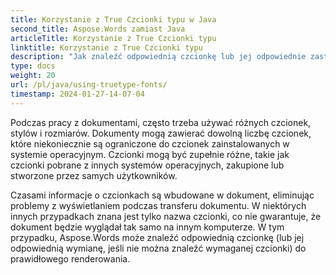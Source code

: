 ```yaml
---
title: Korzystanie z True Czcionki typu w Java
second_title: Aspose.Words zamiast Java
articleTitle: Korzystanie z True Czcionki typu
linktitle: Korzystanie z True Czcionki typu
description: "Jak znaleźć odpowiednią czcionkę lub jej odpowiednie zastąpienie, jeśli nie można znaleźć wymaganej czcionki, do prawidłowego renderowania przy użyciu Aspose.Words zamiast Java."
type: docs
weight: 20
url: /pl/java/using-truetype-fonts/
timestamp: 2024-01-27-14-07-04
---
```


Podczas pracy z dokumentami, często trzeba używać różnych czcionek, stylów i rozmiarów. Dokumenty mogą zawierać dowolną liczbę czcionek, które niekoniecznie są ograniczone do czcionek zainstalowanych w systemie operacyjnym. Czcionki mogą być zupełnie różne, takie jak czcionki pobrane z innych systemów operacyjnych, zakupione lub stworzone przez samych użytkowników.

Czasami informacje o czcionkach są wbudowane w dokument, eliminując problemy z wyświetlaniem podczas transferu dokumentu. W niektórych innych przypadkach znana jest tylko nazwa czcionki, co nie gwarantuje, że dokument będzie wyglądał tak samo na innym komputerze. W tym przypadku, Aspose.Words może znaleźć odpowiednią czcionkę (lub jej odpowiednią wymianę, jeśli nie można znaleźć wymaganej czcionki) do prawidłowego renderowania.
